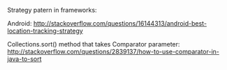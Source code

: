 Strategy patern in frameworks:

Android:
http://stackoverflow.com/questions/16144313/android-best-location-tracking-strategy

Collections.sort() method that takes Comparator parameter:
http://stackoverflow.com/questions/2839137/how-to-use-comparator-in-java-to-sort